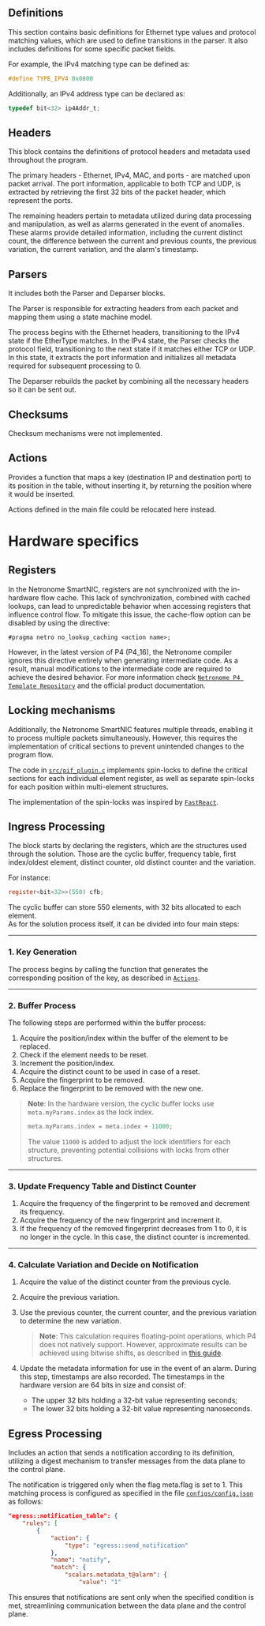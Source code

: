 ## Definitions

This section contains basic definitions for Ethernet type values and protocol matching values, which are used to define transitions in the parser. It also includes definitions for some specific packet fields.

For example, the IPv4 matching type can be defined as:
```c
#define TYPE_IPV4 0x0800
```
Additionally, an IPv4 address type can be declared as:
```c
typedef bit<32> ip4Addr_t;
```

## Headers

This block contains the definitions of protocol headers and metadata used throughout the program.

The primary headers - Ethernet, IPv4, MAC, and ports - are matched upon packet arrival. The port information, applicable to both TCP and UDP, is extracted by retrieving the first 32 bits of the packet header, which represent the ports.

The remaining headers pertain to metadata utilized during data processing and manipulation, as well as alarms generated in the event of anomalies. These alarms provide detailed information, including the current distinct count, the difference between the current and previous counts, the previous variation, the current variation, and the alarm's timestamp.

## Parsers

It includes both the Parser and Deparser blocks.

The Parser is responsible for extracting headers from each packet and mapping them using a state machine model.

The process begins with the Ethernet headers, transitioning to the IPv4 state if the EtherType matches. In the IPv4 state, the Parser checks the protocol field, transitioning to the next state if it matches either TCP or UDP. In this state, it extracts the port information and initializes all metadata required for subsequent processing to 0.

The Deparser rebuilds the packet by combining all the necessary headers so it can be sent out.

## Checksums

Checksum mechanisms were not implemented.

## Actions

Provides a function that maps a key (destination IP and destination port) to its position in the table, without inserting it, by returning the position where it would be inserted.

Actions defined in the main file could be relocated here instead.

# Hardware specifics

## Registers

In the Netronome SmartNIC, registers are not synchronized with the in-hardware flow cache. This lack of synchronization, combined with cached lookups, can lead to unpredictable behavior when accessing registers that influence control flow. To mitigate this issue, the cache-flow option can be disabled by using the directive:

```#pragma netro no_lookup_caching <action name>;```

However, in the latest version of P4 (P4_16), the Netronome compiler ignores this directive entirely when generating intermediate code. As a result, manual modifications to the intermediate code are required to achieve the desired behavior.
For more information check [`Netronome P4 Template Repository`](https://github.com/RuiCunhaM/template-netronome-p4) and the official product documentation.

## Locking mechanisms

Additionally, the Netronome SmartNIC features multiple threads, enabling it to process multiple packets simultaneously. However, this requires the implementation of critical sections to prevent unintended changes to the program flow.

The code in [`src/pif_plugin.c`](src/pif_plugin.c) implements spin-locks to define the critical sections for each individual element register, as well as separate spin-locks for each position within multi-element structures.

The implementation of the spin-locks was inspired by [`FastReact`](https://github.com/andrkass/FastReact).

## Ingress Processing

The block starts by declaring the registers, which are the structures used through the solution. Those are the cyclic buffer, frequency table, first index/oldest element, distinct counter, old distinct counter and the variation.

For instance:

```c
register<bit<32>>(550) cfb;
```

The cyclic buffer can store 550 elements, with 32 bits allocated to each element.  
As for the solution process itself, it can be divided into four main steps:

---

### 1. Key Generation  
The process begins by calling the function that generates the corresponding position of the key, as described in [`Actions`](#actions).

---

### 2. Buffer Process  
The following steps are performed within the buffer process:

1. Acquire the position/index within the buffer of the element to be replaced.  
2. Check if the element needs to be reset.  
3. Increment the position/index.  
4. Acquire the distinct count to be used in case of a reset.
5. Acquire the fingerprint to be removed.  
6. Replace the fingerprint to be removed with the new one.

> **Note**:
> In the hardware version, the cyclic buffer locks use ```meta.myParams.index``` as the lock index.
> ```c
> meta.myParams.index = meta.index + 11000;
> ```
> The value ```11000``` is added to adjust the lock identifiers for each structure, preventing potential collisions with locks from other structures.

---

### 3. Update Frequency Table and Distinct Counter  
1. Acquire the frequency of the fingerprint to be removed and decrement its frequency.  
2. Acquire the frequency of the new fingerprint and increment it.  
3. If the frequency of the removed fingerprint decreases from 1 to 0, it is no longer in the cycle. In this case, the distinct counter is incremented.  

---

### 4. Calculate Variation and Decide on Notification  
1. Acquire the value of the distinct counter from the previous cycle.  
2. Acquire the previous variation.  
3. Use the previous counter, the current counter, and the previous variation to determine the new variation.  
    > **Note**: This calculation requires floating-point operations, which P4 does not natively support. However, approximate results can be achieved using bitwise shifts, as described in [this guide](https://github.com/jafingerhut/p4-guide/blob/master/docs/floating-point-operations.md).

4. Update the metadata information for use in the event of an alarm.
During this step, timestamps are also recorded. The timestamps in the hardware version are 64 bits in size and consist of:
   - The upper 32 bits holding a 32-bit value representing seconds;
   - The lower 32 bits holding a 32-bit value representing nanoseconds.

## Egress Processing

Includes an action that sends a notification according to its definition, utilizing a digest mechanism to transfer messages from the data plane to the control plane.

The notification is triggered only when the flag meta.flag is set to 1. This matching process is configured as specified in the file [`configs/config.json`](configs/config.json) as follows:

```json
"egress::notification_table": {
    "rules": [
        {
            "action": {
                "type": "egress::send_notification"
            }, 
            "name": "notify", 
            "match": {
                "scalars.metadata_t@alarm": {
                    "value": "1"
```

This ensures that notifications are sent only when the specified condition is met, streamlining communication between the data plane and the control plane.